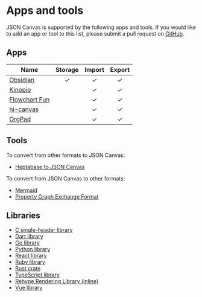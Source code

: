 # Apps and tools

JSON Canvas is supported by the following apps and tools. If you would like to add an app or tool to this list, please submit a pull request on [GitHub](https://github.com/obsidianmd/jsoncanvas).

## Apps

| Name                                            | Storage | Import | Export |
| ----------------------------------------------- | :-----: | :----: | :----: |
| [Obsidian](https://obsidian.md/)                |    ✓    |   ✓    |   ✓    |
| [Kinopio](https://kinopio.club/)                |         |   ✓    |   ✓    |
| [Flowchart Fun](https://flowchart.fun/)         |         |   ✓    |   ✓    |
| [hi-canvas](https://hi-canvas.marknoteapp.com/) |         |   ✓    |   ✓    |
| [OrgPad](https://orgpad.info/)                  |         |   ✓    |   ✓    |

## Tools

To convert from other formats to JSON Canvas:

- [Heptabase to JSON Canvas](https://github.com/link-ding/Heptabase-Export)

To convert from JSON Canvas to other formats:

- [Mermaid](https://alexwiench.github.io/json-canvas-to-mermaid-demo/)
- [Property Graph Exchange Format](https://www.npmjs.org/package/pgraphs)

## Libraries

- [C single-header library](https://github.com/ossldossl/jsonCanvas)
- [Dart library](https://pub.dev/packages/json_canvas/)
- [Go library](https://github.com/supersonicpineapple/go-jsoncanvas)
- [Python library](https://pypi.org/project/PyJSONCanvas/)
- [React library](https://github.com/Digital-Tvilling/react-jsoncanvas)
- [Ruby library](https://github.com/ongaeshi/json_canvas)
- [Rust crate](https://crates.io/crates/jsoncanvas)
- [TypeScript library](https://npmjs.com/package/@trbn/jsoncanvas)
- [Rehype Rendering Library (inline)](https://github.com/lovettbarron/rehype-jsoncanvas)
- [Vue library](https://github.com/wujieli0207/vue-json-canvas)
